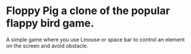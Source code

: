 # Floppy Pig a clone of the popular flappy bird game.
A simple game where you use Lmouse or space bar to control an element on the screen and avoid obstacle.

